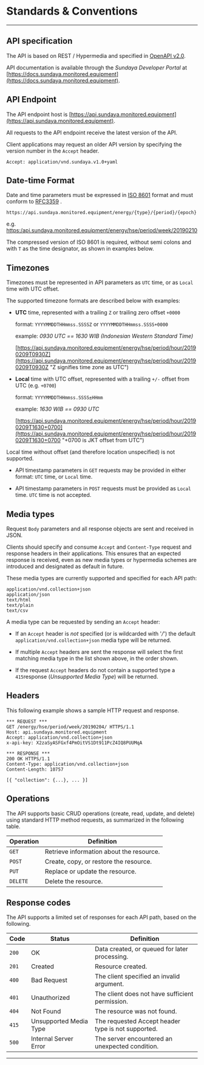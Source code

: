 # Standards & Conventions
---

## API specification
The API is based on REST / Hypermedia and specified in [OpenAPI v2.0](https://github.com/OAI/OpenAPI-Specification/blob/master/versions/2.0.md). 

API documentation is available through the *Sundaya Developer Portal* at [https://docs.sundaya.monitored.equipment](https://docs.sundaya.monitored.equipment).


## API Endpoint
The API endpoint host is [https://api.sundaya.monitored.equipment](https://api.sundaya.monitored.equipment). 

All requests to the API endpoint receive the latest version of the API.     

Client applications may request an older API version by specifying the version number in the `Accept` header.

    Accept: application/vnd.sundaya.v1.0+yaml

## Date-time Format
Date and time parameters must be expressed in [ISO 8601](https://en.wikipedia.org/wiki/ISO_8601) format and must conform to [RFC3359](https://tools.ietf.org/html/rfc3339) .

    https://api.sundaya.monitored.equipment/energy/{type}/{period}/{epoch}

e.g. [https:/api.sundaya.monitored.equipment/energy/hse/period/week/20190210](https:/api.sundaya.monitored.equipment/energy/hse/period/week/20190210)

The compressed version of ISO 8601 is required, without semi colons and with `T` as the time designator, as shown in examples below.

## Timezones
Timezones must be represented in API parameters as `UTC` time, or as `Local` time with UTC offset. 

The supported timezone formats are described below with examples: 

- __UTC__ time, represented with a trailing `Z` or trailing zero offset `+0000`

    format: `YYYYMMDDTHHmmss.SSSSZ` or `YYYYMMDDTHHmmss.SSSS+0000`

    example: *0930 UTC == 1630 WIB (Indonesian Western Standard Time)*
    
    [https://api.sundaya.monitored.equipment/energy/hse/period/hour/20190209T0930Z](https://api.sundaya.monitored.equipment/energy/hse/period/hour/20190209T0930Z "Z signifies time zone as UTC") 

- __Local__ time with UTC offset, represented with a trailing `+/-` offset from UTC (e.g. `+0700`) 
    
    format: `YYYYMMDDTHHmmss.SSSS±HHmm`

    example: *1630 WIB == 0930 UTC*

    [https://api.sundaya.monitored.equipment/energy/hse/period/hour/20190209T1630+0700](https://api.sundaya.monitored.equipment/energy/hse/period/hour/20190209T1630+0700 "+0700 is JKT offset from  UTC")

Local time without offset (and therefore location unspecified) is not supported.

- API timestamp parameters in `GET` requests may be provided in either format: `UTC` time, or `Local` time.

- API timestamp parameters in `POST` requests must be provided as `Local` time. `UTC` time is not accepted.

## Media types
Request `Body` parameters and all response objects are sent and received in JSON. 

Clients should specify and consume `Accept` and `Content-Type` request and response headers in their applications. This ensures that an expected response is received, even as new media types or hypermedia schemes are introduced and designated as default in future.

These media types are currently supported and specified for each API path:

    application/vnd.collection+json
    application/json 
    text/html
    text/plain
    text/csv

A media type can be requested by sending an `Accept` header:

- If an `Accept` header is *not* specified (or is wildcarded with '*/*') the default `application/vnd.collection+json` media type will be returned. 

- If multiple `Accept` headers are sent the response will select the first matching media type in the list shown above, in the order shown.

- If the request `Accept` headers do not contain a supported type a `415`response (*Unsupported Media Type*) will be returned.


## Headers
This following example shows a sample HTTP request and response.
```
*** REQUEST ***	
GET /energy/hse/period/week/20190204/ HTTPS/1.1	
Host: api.sundaya.monitored.equipment
Accept: application/vnd.collection+json	
x-api-key: X2zaSyASFGxf4PmOitVS1Dt911PcZ4IQ8PUUMqA
    
*** RESPONSE ***	
200 OK HTTPS/1.1	
Content-Type: application/vnd.collection+json	
Content-Length: 10757	
    
[{ "collection": {...}, ... }]
```
 

## Operations
The API supports basic CRUD operations (create, read, update, and delete) using standard HTTP method requests, as summarized in the following table.

Operation | Definition
--- | --- 
`GET` | Retrieve information about the resource.
`POST` | Create, copy, or restore the resource.
`PUT` | Replace or update the resource. 
`DELETE` | Delete the resource. 

## Response codes
The API supports a limited set of responses for each API path, based on the following.

Code | Status | Definition
--- | --- | ---
`200` | OK | Data created, or queued for later processing.
`201` | Created | Resource created.
`400` | Bad Request | The client specified an invalid argument. 
`401` | Unauthorized | The client does not have sufficient permission. 
`404` | Not Found | The resource was not found.
`415` | Unsupported Media Type | The requested Accept header type is not supported.
`500` | Internal Server Error | The server encountered an unexpected condition.

---
